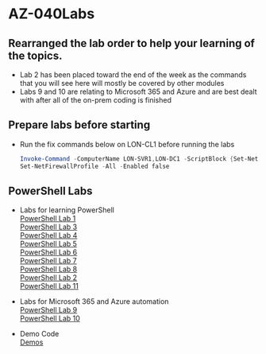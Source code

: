 # AZ-040Labs

## Rearranged the lab order to help your learning of the topics.
- Lab 2 has been placed toward the end of the week as the commands that you will see here will mostly be covered by other modules
- Labs 9 and 10 are relating to Microsoft 365 and Azure and are best dealt with after all of the on-prem coding is finished 

## Prepare labs before starting
- Run the fix commands below on LON-CL1 before running the labs<br> 
   ```PowerShell 
   Invoke-Command -ComputerName LON-SVR1,LON-DC1 -ScriptBlock {Set-NetFirewallProfile -All -Enabled false}
   Set-NetFirewallProfile -All -Enabled false
   ```

## PowerShell Labs

- Labs for learning PowerShell  
  [PowerShell Lab  1](PowerShell-Lab-01.md)<br>
  [PowerShell Lab  3](PowerShell-Lab-03.md)<br>
  [PowerShell Lab  4](PowerShell-Lab-04.md)<br>
  [PowerShell Lab  5](PowerShell-Lab-05.md)<br>
  [PowerShell Lab  6](PowerShell-Lab-06.md)<br>
  [PowerShell Lab  7](PowerShell-Lab-07.md)<br>
  [PowerShell Lab  8](PowerShell-Lab-08.md)<br>
  [PowerShell Lab  2](PowerShell-Lab-02.md)<br>
  [PowerShell Lab 11](PowerShell-Lab-11.md)<br>

- Labs for Microsoft 365 and Azure automation<br>
  [PowerShell Lab  9](PowerShell-Lab-09.md)<br>
  [PowerShell Lab 10](PowerShell-Lab-10.md)<br>
  
- Demo Code<br>
  [Demos](xtraDemos.md#demo-code) <br>  
